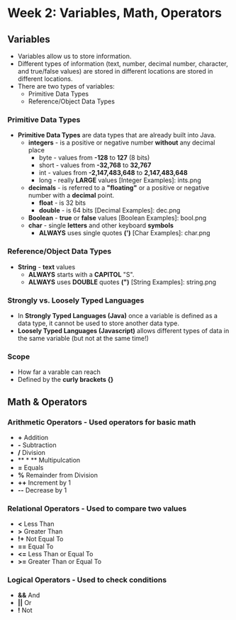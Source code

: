 # Week 2: Variables, Math, Operators

## Variables
* Variables allow us to store information.
* Different types of information (text, number, decimal number, character, and true/false values) are stored in different locations
 are stored in different locations.  
* There are two types of variables:
  * Primitive Data Types
  * Reference/Object Data Types  
  
### Primitive Data Types
* **Primitive Data Types** are data types that are already built into Java.
  * **integers** - is a positive or negative number **without** any decimal place
    * byte -  values from **-128** to **127** (8 bits)
    * short - values from **-32,768** to **32,767**
    * int - values from **-2,147,483,648** to **2,147,483,648**
    * long - really **LARGE** values
[Integer Examples]: ints.png
  * **decimals** - is referred to a **"floating"** or a positive or negative number with a **decimal** point.
    * **float** - is 32 bits
    * **double** - is 64 bits
[Decimal Examples]: dec.png
  * **Boolean** - **true** or **false** values
[Boolean Examples]: bool.png
  * **char** - single **letters** and other keyboard **symbols**
    * **ALWAYS** uses single quotes **(')**
[Char Examples]: char.png

### Reference/Object Data Types
* **String** - **text** values
  * **ALWAYS** starts with a **CAPITOL** "S".
  * **ALWAYS** uses **DOUBLE** quotes **(")**
[String Examples]: string.png

### **Strongly** vs. **Loosely** Typed Languages
 * In **Strongly Typed Languages (Java)** once a variable is defined as a data type, it cannot be used to store another data type.
 * **Loosely Typed Languages (Javascript)** allows different types of data in the same variable (but not at the same time!)

### **Scope**
 * How far a varable can reach
 * Defined by the **curly brackets {}**
 
## Math & Operators
### **Arithmetic Operators** - Used operators for basic math
  * **+** Addition 
  * **-** Subtraction 
  * **/** Division 
  * ** * ** Multipulcation
  * **=** Equals
  * **%** Remainder from Division
  * **++** Increment by 1
  * **--** Decrease by 1  
### Relational Operators - Used to compare two values
  * **<** Less Than
  * **>** Greater Than
  * **!+** Not Equal To
  * **==** Equal To
  * **<=** Less Than or Equal To
  * **>=** Greater Than or Equal To
### Logical Operators - Used to check conditions
  * **&&** And
  * **||** Or
  * **!** Not
  
   
   




